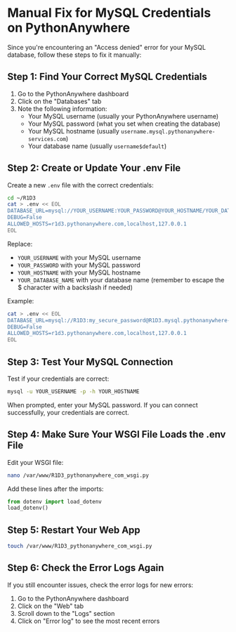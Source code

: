 # Manual Fix for MySQL Credentials on PythonAnywhere

Since you're encountering an "Access denied" error for your MySQL database, follow these steps to fix it manually:

## Step 1: Find Your Correct MySQL Credentials

1. Go to the PythonAnywhere dashboard
2. Click on the "Databases" tab
3. Note the following information:
   - Your MySQL username (usually your PythonAnywhere username)
   - Your MySQL password (what you set when creating the database)
   - Your MySQL hostname (usually `username.mysql.pythonanywhere-services.com`)
   - Your database name (usually `username$default`)

## Step 2: Create or Update Your .env File

Create a new `.env` file with the correct credentials:

```bash
cd ~/R1D3
cat > .env << EOL
DATABASE_URL=mysql://YOUR_USERNAME:YOUR_PASSWORD@YOUR_HOSTNAME/YOUR_DATABASE_NAME
DEBUG=False
ALLOWED_HOSTS=r1d3.pythonanywhere.com,localhost,127.0.0.1
EOL
```

Replace:
- `YOUR_USERNAME` with your MySQL username
- `YOUR_PASSWORD` with your MySQL password
- `YOUR_HOSTNAME` with your MySQL hostname
- `YOUR_DATABASE_NAME` with your database name (remember to escape the $ character with a backslash if needed)

Example:
```bash
cat > .env << EOL
DATABASE_URL=mysql://R1D3:my_secure_password@R1D3.mysql.pythonanywhere-services.com/R1D3\$default
DEBUG=False
ALLOWED_HOSTS=r1d3.pythonanywhere.com,localhost,127.0.0.1
EOL
```

## Step 3: Test Your MySQL Connection

Test if your credentials are correct:

```bash
mysql -u YOUR_USERNAME -p -h YOUR_HOSTNAME
```

When prompted, enter your MySQL password. If you can connect successfully, your credentials are correct.

## Step 4: Make Sure Your WSGI File Loads the .env File

Edit your WSGI file:

```bash
nano /var/www/R1D3_pythonanywhere_com_wsgi.py
```

Add these lines after the imports:

```python
from dotenv import load_dotenv
load_dotenv()
```

## Step 5: Restart Your Web App

```bash
touch /var/www/R1D3_pythonanywhere_com_wsgi.py
```

## Step 6: Check the Error Logs Again

If you still encounter issues, check the error logs for new errors:

1. Go to the PythonAnywhere dashboard
2. Click on the "Web" tab
3. Scroll down to the "Logs" section
4. Click on "Error log" to see the most recent errors
